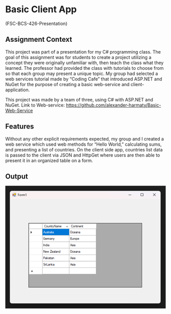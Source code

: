 # Basic Client App
(FSC-BCS-426-Presentation)

## Assignment Context

This project was part of a presentation for my C# programming class. 
The goal of this assignment was for students to create a project utilizing a concept they were originally unfamiliar with, then teach the class what they learned. 
The professor had provided the class with tutorials to choose from so that each group may present a unique topic. 
My group had selected a web services tutorial made by “Coding Cafe” that introduced ASP.NET and NuGet 
for the purpose of creating a basic web-service and client-application. 

This project was made by a team of three, using C# with ASP.NET and NuGet.
Link to Web-service: https://github.com/alexander-harmaty/Basic-Web-Service

## Features

Without any other explicit requirements expected, 
my group and I created a web service which used web methods for “Hello World,” 
calculating sums, and presenting a list of countries. 
On the client side app, countries list data is passed to the client via JSON and HttpGet 
where users are then able to present it in an organized table on a form. 

## Output
![output](images/output.png)
